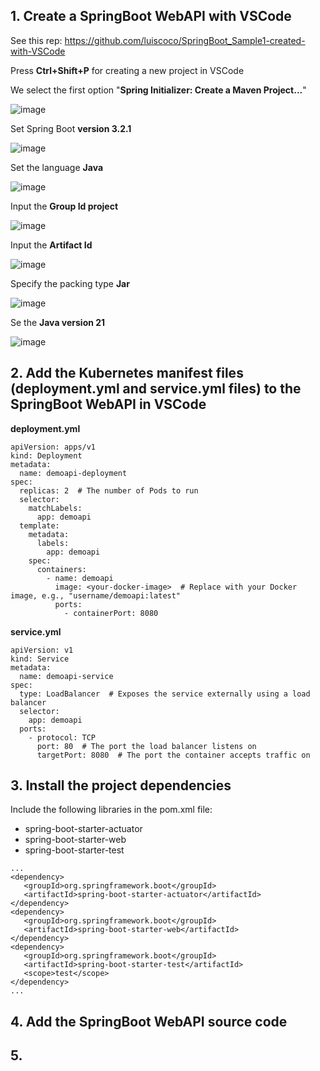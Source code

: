 ## 1. Create a SpringBoot WebAPI with VSCode

See this rep: https://github.com/luiscoco/SpringBoot_Sample1-created-with-VSCode

Press **Ctrl+Shift+P** for creating a new project in VSCode

We select the first option "**Spring Initializer: Create a Maven Project...**" 

![image](https://github.com/luiscoco/SpringBoot_Sample4-Deploy-WebAPI-to-LocalKubernetes/assets/32194879/43535475-48ff-4230-892f-78395b429184)

Set Spring Boot **version 3.2.1** 

![image](https://github.com/luiscoco/SpringBoot_Sample4-Deploy-WebAPI-to-LocalKubernetes/assets/32194879/6704a46b-c10e-445d-a498-a7cfa35a4d51)

Set the language **Java**

![image](https://github.com/luiscoco/SpringBoot_Sample4-Deploy-WebAPI-to-LocalKubernetes/assets/32194879/994b73a4-7378-4b03-8ec6-be699d5393c9)

Input the **Group Id project**

![image](https://github.com/luiscoco/SpringBoot_Sample4-Deploy-WebAPI-to-LocalKubernetes/assets/32194879/3b292fa8-a665-46ed-a570-13e3eff334c1)

Input the **Artifact Id**

![image](https://github.com/luiscoco/SpringBoot_Sample4-Deploy-WebAPI-to-LocalKubernetes/assets/32194879/c04d51ae-0eb0-45c0-a898-8ab4cef88469)

Specify the packing type **Jar**

![image](https://github.com/luiscoco/SpringBoot_Sample4-Deploy-WebAPI-to-LocalKubernetes/assets/32194879/c220c59e-29b8-4dba-b5fe-7660102ff89a)

Se the **Java version 21**

![image](https://github.com/luiscoco/SpringBoot_Sample4-Deploy-WebAPI-to-LocalKubernetes/assets/32194879/69f92e20-d5f6-4912-b388-e7dbc3bb08b6)



## 2. Add the Kubernetes manifest files (deployment.yml and service.yml files) to the SpringBoot WebAPI in VSCode

**deployment.yml**

```
apiVersion: apps/v1
kind: Deployment
metadata:
  name: demoapi-deployment
spec:
  replicas: 2  # The number of Pods to run
  selector:
    matchLabels:
      app: demoapi
  template:
    metadata:
      labels:
        app: demoapi
    spec:
      containers:
        - name: demoapi
          image: <your-docker-image>  # Replace with your Docker image, e.g., "username/demoapi:latest"
          ports:
            - containerPort: 8080
```

**service.yml**

```
apiVersion: v1
kind: Service
metadata:
  name: demoapi-service
spec:
  type: LoadBalancer  # Exposes the service externally using a load balancer
  selector:
    app: demoapi
  ports:
    - protocol: TCP
      port: 80  # The port the load balancer listens on
      targetPort: 8080  # The port the container accepts traffic on
```

## 3. Install the project dependencies 

Include the following libraries in the pom.xml file:

- spring-boot-starter-actuator
- spring-boot-starter-web
- spring-boot-starter-test

```
...
<dependency>
   <groupId>org.springframework.boot</groupId>
   <artifactId>spring-boot-starter-actuator</artifactId>
</dependency>
<dependency>
   <groupId>org.springframework.boot</groupId>
   <artifactId>spring-boot-starter-web</artifactId>
</dependency>
<dependency>
   <groupId>org.springframework.boot</groupId>
   <artifactId>spring-boot-starter-test</artifactId>
   <scope>test</scope>
</dependency>
...
```

## 4. Add the SpringBoot WebAPI source code







## 5. 






